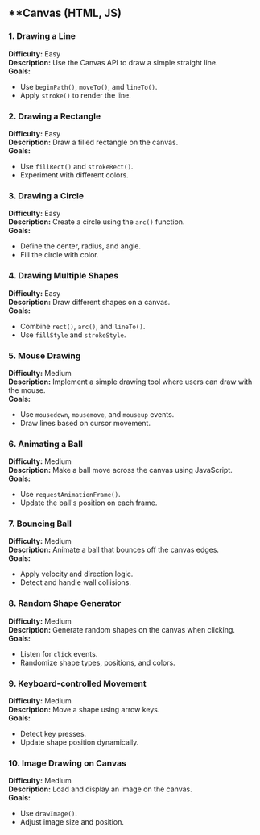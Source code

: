 ## **Canvas (HTML, JS)

### **1. Drawing a Line**  
**Difficulty:** Easy  
**Description:** Use the Canvas API to draw a simple straight line.  
**Goals:**  
- Use `beginPath()`, `moveTo()`, and `lineTo()`.  
- Apply `stroke()` to render the line.  

### **2. Drawing a Rectangle**  
**Difficulty:** Easy  
**Description:** Draw a filled rectangle on the canvas.  
**Goals:**  
- Use `fillRect()` and `strokeRect()`.  
- Experiment with different colors.  

### **3. Drawing a Circle**  
**Difficulty:** Easy  
**Description:** Create a circle using the `arc()` function.  
**Goals:**  
- Define the center, radius, and angle.  
- Fill the circle with color.  

### **4. Drawing Multiple Shapes**  
**Difficulty:** Easy  
**Description:** Draw different shapes on a canvas.  
**Goals:**  
- Combine `rect()`, `arc()`, and `lineTo()`.  
- Use `fillStyle` and `strokeStyle`.  

### **5. Mouse Drawing**  
**Difficulty:** Medium  
**Description:** Implement a simple drawing tool where users can draw with the mouse.  
**Goals:**  
- Use `mousedown`, `mousemove`, and `mouseup` events.  
- Draw lines based on cursor movement.  

### **6. Animating a Ball**  
**Difficulty:** Medium  
**Description:** Make a ball move across the canvas using JavaScript.  
**Goals:**  
- Use `requestAnimationFrame()`.  
- Update the ball's position on each frame.  

### **7. Bouncing Ball**  
**Difficulty:** Medium  
**Description:** Animate a ball that bounces off the canvas edges.  
**Goals:**  
- Apply velocity and direction logic.  
- Detect and handle wall collisions.  

### **8. Random Shape Generator**  
**Difficulty:** Medium  
**Description:** Generate random shapes on the canvas when clicking.  
**Goals:**  
- Listen for `click` events.  
- Randomize shape types, positions, and colors.  

### **9. Keyboard-controlled Movement**  
**Difficulty:** Medium  
**Description:** Move a shape using arrow keys.  
**Goals:**  
- Detect key presses.  
- Update shape position dynamically.  

### **10. Image Drawing on Canvas**  
**Difficulty:** Medium  
**Description:** Load and display an image on the canvas.  
**Goals:**  
- Use `drawImage()`.  
- Adjust image size and position.  